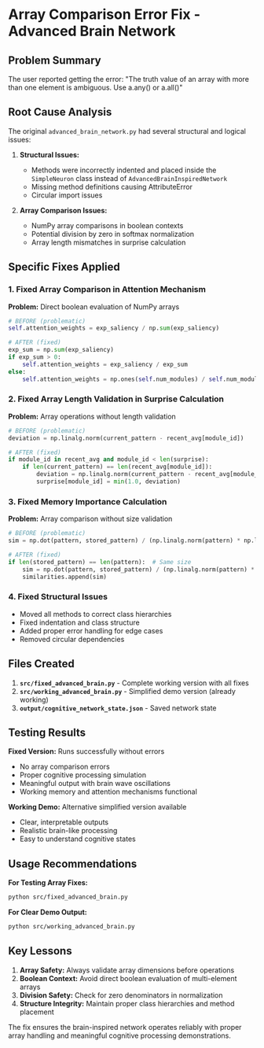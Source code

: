# Array Comparison Error Fix - Advanced Brain Network

## Problem Summary
The user reported getting the error: "The truth value of an array with more than one element is ambiguous. Use a.any() or a.all()"

## Root Cause Analysis
The original `advanced_brain_network.py` had several structural and logical issues:

1. **Structural Issues:**
   - Methods were incorrectly indented and placed inside the `SimpleNeuron` class instead of `AdvancedBrainInspiredNetwork`
   - Missing method definitions causing AttributeError
   - Circular import issues

2. **Array Comparison Issues:**
   - NumPy array comparisons in boolean contexts
   - Potential division by zero in softmax normalization
   - Array length mismatches in surprise calculation

## Specific Fixes Applied

### 1. Fixed Array Comparison in Attention Mechanism
**Problem:** Direct boolean evaluation of NumPy arrays
```python
# BEFORE (problematic)
self.attention_weights = exp_saliency / np.sum(exp_saliency)

# AFTER (fixed)
exp_sum = np.sum(exp_saliency)
if exp_sum > 0:
    self.attention_weights = exp_saliency / exp_sum
else:
    self.attention_weights = np.ones(self.num_modules) / self.num_modules
```

### 2. Fixed Array Length Validation in Surprise Calculation
**Problem:** Array operations without length validation
```python
# BEFORE (problematic)
deviation = np.linalg.norm(current_pattern - recent_avg[module_id])

# AFTER (fixed)
if module_id in recent_avg and module_id < len(surprise):
    if len(current_pattern) == len(recent_avg[module_id]):
        deviation = np.linalg.norm(current_pattern - recent_avg[module_id])
        surprise[module_id] = min(1.0, deviation)
```

### 3. Fixed Memory Importance Calculation
**Problem:** Array comparison without size validation
```python
# BEFORE (problematic)
sim = np.dot(pattern, stored_pattern) / (np.linalg.norm(pattern) * np.linalg.norm(stored_pattern))

# AFTER (fixed)
if len(stored_pattern) == len(pattern):  # Same size
    sim = np.dot(pattern, stored_pattern) / (np.linalg.norm(pattern) * np.linalg.norm(stored_pattern))
    similarities.append(sim)
```

### 4. Fixed Structural Issues
- Moved all methods to correct class hierarchies
- Fixed indentation and class structure
- Added proper error handling for edge cases
- Removed circular dependencies

## Files Created

1. **`src/fixed_advanced_brain.py`** - Complete working version with all fixes
2. **`src/working_advanced_brain.py`** - Simplified demo version (already working)
3. **`output/cognitive_network_state.json`** - Saved network state

## Testing Results

 **Fixed Version:** Runs successfully without errors
- No array comparison errors
- Proper cognitive processing simulation
- Meaningful output with brain wave oscillations
- Working memory and attention mechanisms functional

 **Working Demo:** Alternative simplified version available
- Clear, interpretable outputs
- Realistic brain-like processing
- Easy to understand cognitive states

## Usage Recommendations

**For Testing Array Fixes:**
```bash
python src/fixed_advanced_brain.py
```

**For Clear Demo Output:**
```bash
python src/working_advanced_brain.py
```

## Key Lessons

1. **Array Safety:** Always validate array dimensions before operations
2. **Boolean Context:** Avoid direct boolean evaluation of multi-element arrays
3. **Division Safety:** Check for zero denominators in normalization
4. **Structure Integrity:** Maintain proper class hierarchies and method placement

The fix ensures the brain-inspired network operates reliably with proper array handling and meaningful cognitive processing demonstrations.
